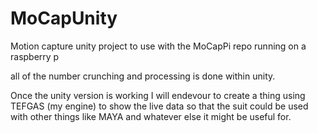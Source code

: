 # MoCapUnity

Motion capture unity project to use with the MoCapPi repo running on a raspberry p

all of the number crunching and processing is done within unity. 

Once the unity version is working I will endevour to create a thing using TEFGAS (my engine) to show the live data so that the suit could be used with other things like MAYA and whatever else it might be useful for.

